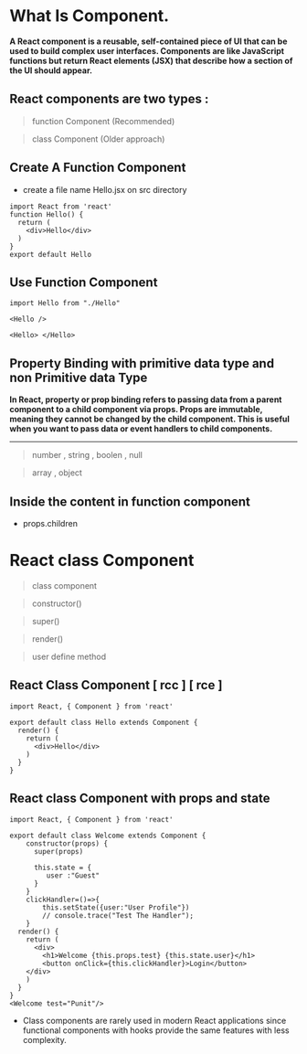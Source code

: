 # What Is Component.

**A React component is a reusable, self-contained piece of UI that can be used to build complex user interfaces. Components are like JavaScript functions but return React elements (JSX) that describe how a section of the UI should appear.**

## React components are two types :

> function Component (Recommended)

> class Component (Older approach)

## Create A Function Component 

- create a file name Hello.jsx on src directory 

```
import React from 'react'
function Hello() {
  return (
    <div>Hello</div>
  )
}
export default Hello

```

## Use Function Component

```
import Hello from "./Hello"

<Hello />

<Hello> </Hello>

```


## Property Binding with primitive data type and non Primitive data Type

**In React, property or prop binding refers to passing data from a parent component to a child component via props. Props are immutable, meaning they cannot be changed by the child component. This is useful when you want to pass data or event handlers to child components.**

<hr>

> number , string , boolen , null

> array , object  


## Inside the content in function component

- props.children






# React class Component

> class component

> constructor()

> super() 

> render()

> user define method

## React Class Component [ rcc ] [ rce ]

```
import React, { Component } from 'react'

export default class Hello extends Component {
  render() {
    return (
      <div>Hello</div>
    )
  }
}
```

## React class Component with props and state

```
import React, { Component } from 'react'

export default class Welcome extends Component {
    constructor(props) {
      super(props)
    
      this.state = {
         user :"Guest"
      }
    }
    clickHandler=()=>{
        this.setState({user:"User Profile"})
        // console.trace("Test The Handler");
    }
  render() {
    return (
      <div>
        <h1>Welcome {this.props.test} {this.state.user}</h1>
        <button onClick={this.clickHandler}>Login</button>
    </div>
    )
  }
}
<Welcome test="Punit"/>
```

-  Class components are rarely used in modern React applications since functional components with hooks provide the same features with less complexity.


